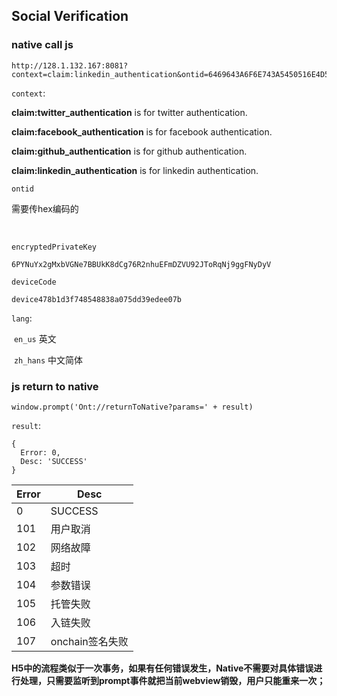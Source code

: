 ## Social Verification

  

### native call js

  

```
http://128.1.132.167:8081?context=claim:linkedin_authentication&ontid=6469643A6F6E743A5450516E4D576B5943524746513274736147314E566E4468446B75466E4D50476D62&encryptedPrivateKey=6PYNuYx2gMxbVGNe7BBUkK8dCg76R2nhuEFmDZVU92JToRqNj9ggFNyDyV&deviceCode=device478b1d3f748548838a075dd39edee07b&lang=zh_hans
```

  

`context`:  

**claim:twitter_authentication** is for twitter authentication.

**claim:facebook_authentication** is for facebook authentication.

**claim:github_authentication** is for github authentication.

**claim:linkedin_authentication** is for linkedin authentication.

  

`ontid`    

需要传hex编码的

​    

`encryptedPrivateKey`  

`6PYNuYx2gMxbVGNe7BBUkK8dCg76R2nhuEFmDZVU92JToRqNj9ggFNyDyV`  

  

`deviceCode`  

  `device478b1d3f748548838a075dd39edee07b`



`lang`:   

​    `en_us`     英文  

​    `zh_hans`   中文简体  

  

### js return to native



```
window.prompt('Ont://returnToNative?params=' + result)
```



`result`:

```
{
  Error: 0,
  Desc: 'SUCCESS'
}
```



| Error | Desc            |
| ----- | --------------- |
| 0     | SUCCESS         |
| 101   | 用户取消        |
| 102   | 网络故障        |
| 103   | 超时            |
| 104   | 参数错误        |
| 105   | 托管失败        |
| 106   | 入链失败        |
| 107   | onchain签名失败 |



**H5中的流程类似于一次事务，如果有任何错误发生，Native不需要对具体错误进行处理，只需要监听到prompt事件就把当前webview销毁，用户只能重来一次；**

# 